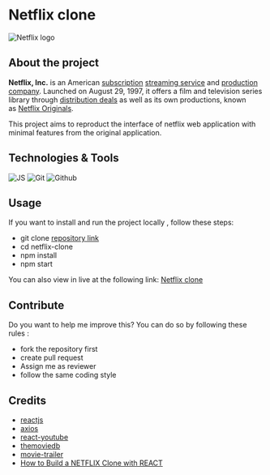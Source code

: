 # Netflix clone


![Netflix logo](https://upload.wikimedia.org/wikipedia/commons/thumb/0/08/Netflix_2015_logo.svg/1920px-Netflix_2015_logo.svg.png)

## About the project
**Netflix, Inc.** is an American [subscription](https://en.wikipedia.org/wiki/Subscription "Subscription") [streaming service](https://en.wikipedia.org/wiki/Streaming_television "Streaming television") and [production company](https://en.wikipedia.org/wiki/Production_company "Production company"). Launched on August 29, 1997, it offers a film and television series library through [distribution deals](https://en.wikipedia.org/wiki/Distribution_deal "Distribution deal") as well as its own productions, known as [Netflix Originals](https://en.wikipedia.org/wiki/List_of_Netflix_original_programming "List of Netflix original programming").


This project aims to reproduct the interface of netflix web application with minimal features from the original application.

## Technologies & Tools

![JS](https://img.shields.io/badge/javascript-%23323330.svg?style=for-the-badge&logo=javascript&logoColor=%23F7DF1E) ![Git](https://img.shields.io/badge/git-%23F05033.svg?style=for-the-badge&logo=git&logoColor=white)  ![Github](https://img.shields.io/badge/github-%23121011.svg?style=for-the-badge&logo=github&logoColor=white)


## Usage 

If you want to install and run the project locally , follow these steps: 

* git clone [repository link](https://github.com/Pericles001/netflix-clone.git)
* cd netflix-clone
* npm install
* npm start

You can also view in live at the following link: [Netflix clone ](https://netflix-clone-yt-595d8.web.app/)

## Contribute
Do you want to help me improve this? 
You can do so by following these rules :
* fork the repository first
* create pull request 
* Assign me as reviewer
* follow the same coding style


## Credits


* [reactjs](https://fr.reactjs.org/)
* [axios](https://github.com/axios/axios)
* [react-youtube](https://www.npmjs.com/package/react-youtube)
* [themoviedb](https://developers.themoviedb.org/3)
* [movie-trailer](https://www.npmjs.com/package/movie-trailer)
* [ How to Build a NETFLIX Clone with REACT](https://www.youtube.com/watch?v=XtMThy8QKqU&t=7975s)